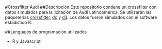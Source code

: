 #Crossfilter Audi
##Descripción
Este repositorio contiene un crossfilter con datos simulados para 
la licitación de Audi Latinoamérica.
Se utilizarán las paqueterías [crossfilter](https://github.com/square/crossfilter/wiki/API-Reference), [dc](http://dc-js.github.io/dc.js/) y [d3](https://d3js.org/).
Los datos fueron simulados con el software estadístico R.

##Lenguajes de programación utilizados

* R y Javascript

